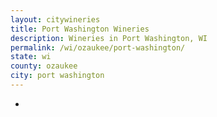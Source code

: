 ```yaml
---
layout: citywineries
title: Port Washington Wineries
description: Wineries in Port Washington, WI
permalink: /wi/ozaukee/port-washington/
state: wi
county: ozaukee
city: port washington
---
```

-
